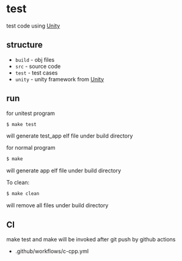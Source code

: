 # test

test code using [Unity](https://github.com/ThrowTheSwitch/Unity)

## structure

- `build` - obj files
- `src` - source code
- `test` - test cases
- `unity` - unity framework from [Unity](https://github.com/ThrowTheSwitch/Unity)


## run

for unitest program

```bash
$ make test
```
will generate test_app elf file under build directory


for normal program

```bash
$ make
```
will generate app elf file under build directory


To clean:

```bash
$ make clean
```
will remove all files under build directory

## CI

make test and make will be invoked after git push by github actions
- .github/workflows/c-cpp.yml


